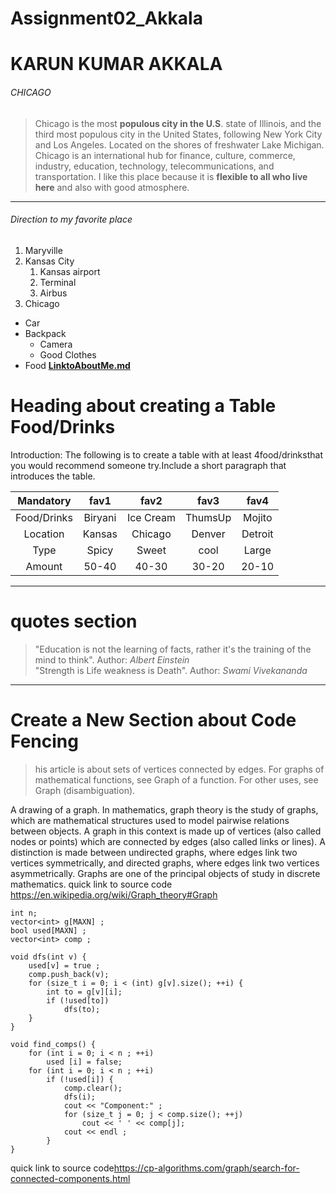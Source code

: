 # Assignment02_Akkala
# KARUN KUMAR AKKALA
###### CHICAGO

>Chicago is the most **populous city in the U.S**. state of Illinois, and the third most populous city in the United States, following New York City and Los Angeles. Located on the shores of freshwater Lake Michigan. Chicago is an international hub for finance, culture, commerce, industry, education, technology, telecommunications, and transportation. I like this place because it is **flexible to all who live here** and also with good atmosphere.

-----

 ###### Direction to my favorite place
1. Maryville
2. Kansas City
    1. Kansas airport
    2. Terminal
    3. Airbus
3. Chicago
* Car
* Backpack
    * Camera
    * Good Clothes
* Food 
**[LinktoAboutMe.md](AboutMe.md)**

# Heading about creating a Table Food/Drinks

Introduction:
The following is to create a table with at least 4food/drinksthat you would recommend someone try.Include a short paragraph that introduces the table.

|Mandatory  |fav1     |fav2      |fav3     |fav4     |
| :-----:   | :-----: | :-----:  | :-----: | :-----: |
|Food/Drinks|Biryani  |Ice Cream |ThumsUp  |Mojito   |
|Location   |Kansas   |Chicago   |Denver   |Detroit  |
|Type       |Spicy    |Sweet     |cool     |Large    |
|Amount     |50-40    |40-30     |30-20    |20-10    |

-----
# quotes section
>"Education is not the learning of facts, rather it's the training of the mind to think".
>Author: *Albert Einstein* <br>
>"Strength is Life weakness is Death".
>Author: *Swami Vivekananda* <br>

-----
# Create a New Section about Code Fencing
>his article is about sets of vertices connected by edges. For graphs of mathematical functions, see Graph of a function. For other uses, see Graph (disambiguation).

A drawing of a graph.
In mathematics, graph theory is the study of graphs, which are mathematical structures used to model pairwise relations between objects. A graph in this context is made up of vertices (also called nodes or points) which are connected by edges (also called links or lines). A distinction is made between undirected graphs, where edges link two vertices symmetrically, and directed graphs, where edges link two vertices asymmetrically. Graphs are one of the principal objects of study in discrete mathematics. quick link to source code <https://en.wikipedia.org/wiki/Graph_theory#Graph>
```
int n;
vector<int> g[MAXN] ;
bool used[MAXN] ;
vector<int> comp ;

void dfs(int v) {
    used[v] = true ;
    comp.push_back(v);
    for (size_t i = 0; i < (int) g[v].size(); ++i) {
        int to = g[v][i];
        if (!used[to])
            dfs(to);
    }
}

void find_comps() {
    for (int i = 0; i < n ; ++i)
        used [i] = false;
    for (int i = 0; i < n ; ++i)
        if (!used[i]) {
            comp.clear();
            dfs(i);
            cout << "Component:" ;
            for (size_t j = 0; j < comp.size(); ++j)
                cout << ' ' << comp[j];
            cout << endl ;
        }
}
`````
quick link to source code<https://cp-algorithms.com/graph/search-for-connected-components.html>